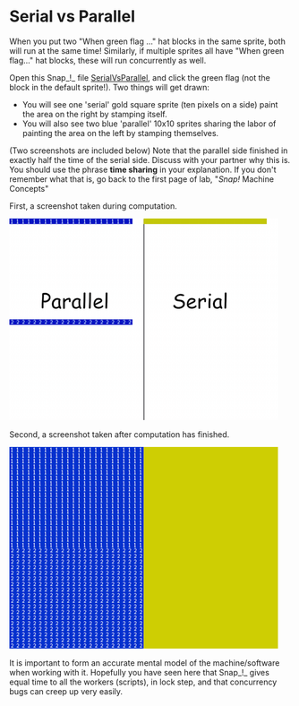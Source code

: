 # Serial vs Parallel

When you put two "When green flag ..." hat blocks in the same sprite, both will run at the same time! Similarly, if multiple sprites all have "When green flag..." hat blocks, these will run concurrently as well.

Open this Snap_!_ file [SerialVsParallel](https://beautyjoy.github.io/bjc-r/prog/Snap/SerialVsParallel.xml), and click the green flag \(not the block in the default sprite!\). Two things will get drawn:

* You will see one 'serial' gold square sprite \(ten pixels on a side\) paint the area on the right by stamping itself.
* You will also see two blue 'parallel' 10x10 sprites sharing the labor of painting the area on the left by stamping themselves.

\(Two screenshots are included below\) Note that the parallel side finished in exactly half the time of the serial side. Discuss with your partner why this is. You should use the phrase **time sharing** in your explanation. If you don't remember what that is, go back to the first page of lab, "_Snap!_ Machine Concepts"

First, a screenshot taken during computation.

![](../../../.gitbook/assets/image%20%28311%29.png)

Second, a screenshot taken after computation has finished.

![](../../../.gitbook/assets/image%20%28285%29.png)

It is important to form an accurate mental model of the machine/software when working with it. Hopefully you have seen here that Snap_!_ gives equal time to all the workers \(scripts\), in lock step, and that concurrency bugs can creep up very easily.

### 

